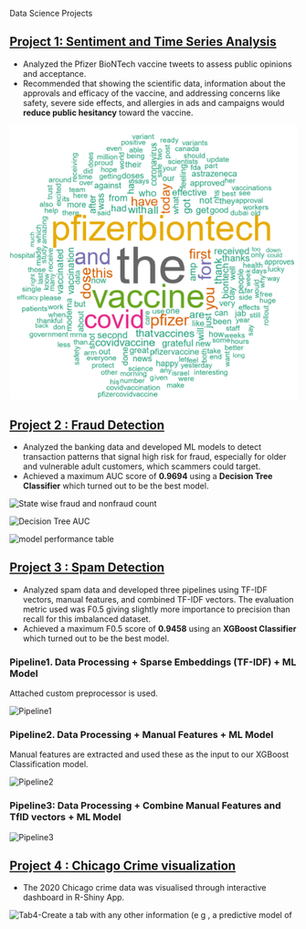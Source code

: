 Data Science Projects

## [Project 1: Sentiment and Time Series Analysis](https://github.com/AabhaD/Sentiment-and-Time-Series-Analysis)

* Analyzed the Pfizer BioNTech vaccine tweets to assess public opinions and acceptance.
* Recommended that showing the scientific data, information about the approvals and efficacy of the vaccine, and addressing concerns like safety, severe side effects, and allergies in ads and campaigns would **reduce public hesitancy** toward the vaccine.

![Positive Sentiment Tweet wordcloud](https://github.com/AabhaD/Aabha-Portfolio/blob/main/Images/positive%20sentiment%20tweets.png)

## [Project 2 : Fraud Detection](https://github.com/AabhaD/Fraud-Detection)

* Analyzed the banking data and developed ML models to detect transaction patterns that signal high risk for fraud, especially for older and vulnerable adult
customers, which scammers could target.
* Achieved a maximum AUC score of **0.9694** using a **Decision Tree Classifier** which turned out to be the best model.

![State wise fraud and nonfraud count](https://user-images.githubusercontent.com/77465643/198738144-351e47a8-b735-408b-9473-005ae921d319.png)

![Decision Tree AUC](https://user-images.githubusercontent.com/77465643/198738142-9a783449-db4d-45c5-9731-e3b9aec2838e.png)

![model performance table](https://user-images.githubusercontent.com/77465643/198723124-c127c971-5819-40ab-9a39-4321f7f3ab73.png)



## [Project 3 : Spam Detection](https://github.com/AabhaD/Spam-Detection)
* Analyzed spam data and developed three pipelines using TF-IDF vectors, manual features, and combined TF-IDF vectors. The evaluation metric used was
F0.5 giving slightly more importance to precision than recall for this imbalanced dataset.
* Achieved a maximum F0.5 score of **0.9458** using an **XGBoost Classifier** which turned out to be the best model.

### Pipeline1. Data Processing + Sparse Embeddings (TF-IDF) + ML Model
Attached custom preprocessor is used. 

![Pipeline1](https://user-images.githubusercontent.com/77465643/198737971-8847cac3-5574-494e-98b0-3a0ab0432f07.png)

### Pipeline2. Data Processing + Manual Features + ML Model
Manual features are extracted and used these as the input to our XGBoost Classification model.

![Pipeline2](https://user-images.githubusercontent.com/77465643/198737988-81ff7504-00d0-416d-be51-91d3eba12b41.png)

### Pipeline3: Data Processing + Combine Manual Features and TfID vectors + ML Model

![Pipeline3](https://user-images.githubusercontent.com/77465643/198738002-e55300e1-52b3-4647-bc7c-38e9d6097d6c.png)



## [Project 4 : Chicago Crime visualization](https://github.com/AabhaD/ShinyApp-visualization-for-Chicago-crime)
* The 2020 Chicago crime data was visualised through interactive dashboard in R-Shiny App.

![Tab4-Create a tab with any other information (e g , a predictive model of](https://user-images.githubusercontent.com/77465643/198723038-45aa7d6a-b923-4988-974f-27b503c93727.png)

